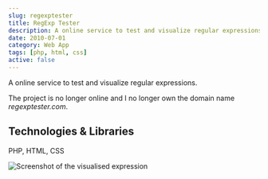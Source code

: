 ```yaml
---
slug: regexptester
title: RegExp Tester
description: A online service to test and visualize regular expressions.
date: 2010-07-01
category: Web App
tags: [php, html, css]
active: false
---
```


A online service to test and visualize regular expressions.

The project is no longer online and I no longer own the domain name <em>regexptester.com</em>.

## Technologies &amp; Libraries

PHP, HTML, CSS

![Screenshot of the visualised expression](/projects/regexptester/regexptester-1.png)
